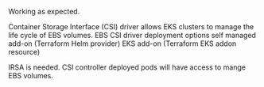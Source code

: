 Working as expected. 

Container Storage Interface (CSI) driver allows EKS clusters to manage the life cycle of EBS volumes.
EBS CSI driver deployment options
    self managed add-on (Terraform Helm provider)
    EKS add-on (Terraform EKS addon resource)

IRSA is needed. 
CSI controller deployed pods will have access to mange EBS volumes.
